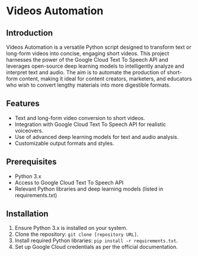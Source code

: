 Videos Automation
=================

Introduction
------------

Videos Automation is a versatile Python script designed to transform text or long-form videos into concise, engaging short videos. This project harnesses the power of the Google Cloud Text To Speech API and leverages open-source deep learning models to intelligently analyze and interpret text and audio. The aim is to automate the production of short-form content, making it ideal for content creators, marketers, and educators who wish to convert lengthy materials into more digestible formats.

Features
--------

*   Text and long-form video conversion to short videos.
*   Integration with Google Cloud Text To Speech API for realistic voiceovers.
*   Use of advanced deep learning models for text and audio analysis.
*   Customizable output formats and styles.

Prerequisites
-------------

*   Python 3.x
*   Access to Google Cloud Text To Speech API
*   Relevant Python libraries and deep learning models (listed in requirements.txt)

Installation
------------

1.  Ensure Python 3.x is installed on your system.
2.  Clone the repository: `git clone [repository URL]`.
3.  Install required Python libraries: `pip install -r requirements.txt`.
4.  Set up Google Cloud credentials as per the official documentation.
